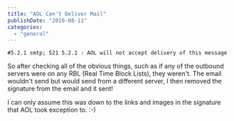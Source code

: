 ```yaml
---
title: "AOL Can't Deliver Mail"
publishDate: "2016-08-11"
categories: 
  - "general"
---
```


```plaintext
#5.2.1 smtp; 521 5.2.1 : AOL will not accept delivery of this message
```

So after checking all of the obvious things, such as if any of the outbound servers were on any RBL (Real Time Block Lists), they weren't. The email wouldn't send but would send from a different server, I then removed the signature from the email and it sent!

I can only assume this was down to the links and images in the signature that AOL took exception to. :-)
